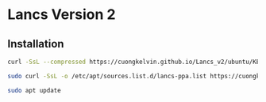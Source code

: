 # Lancs Version 2


## Installation
```sh
curl -SsL --compressed https://cuongkelvin.github.io/Lancs_v2/ubuntu/KEY.gpg | sudo apt-key add -
```
```sh
sudo curl -SsL -o /etc/apt/sources.list.d/lancs-ppa.list https://cuongkelvin.github.io/Lancs_v2/ubuntu/cuongkelvin.list
```
```sh
sudo apt update
```

